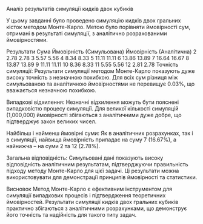 Аналіз результатів симуляції кидків двох кубиків

У цьому завданні було проведено симуляцію кидків двох гральних кісток методом Монте-Карло. Метою було порівняти ймовірності сум, отримані в результаті симуляції, з аналітично розрахованими ймовірностями.

Результати
Сума	Ймовірність (Симульована)	Ймовірність (Аналітична)
2	2.78	2.78
3	5.57	5.56
4	8.34	8.33
5	11.11	11.11
6	13.86	13.89
7	16.64	16.67
8	13.87	13.89
9	11.11	11.11
10	8.36	8.33
11	5.55	5.56
12	2.81	2.78
Точність симуляції: Результати симуляції методом Монте-Карло показують дуже високу точність з незначною похибкою. Для всіх сум різниця між симульованою та аналітичною ймовірностями не перевищує 0.03%, що вважається незначною похибкою.

Випадкові відхилення: Незначні відхилення можуть бути пояснені випадковістю процесу симуляції. Для великої кількості симуляцій (1,000,000) ймовірності збігаються з аналітичними дуже добре, що підтверджує закон великих чисел.

Найбільш і найменш ймовірні суми: Як в аналітичних розрахунках, так і в симуляції, найвища ймовірність припадає на суму 7 (16.67%), а найнижча – на суми 2 та 12 (2.78%).

Загальна відповідність: Симульовані дані показують високу відповідність аналітичним результатам, підтверджуючи правильність підходу методу Монте-Карло для цієї задачі. Ці результати можна використовувати для демонстрації принципів ймовірності та статистики.

Висновок
Метод Монте-Карло є ефективним інструментом для симуляції випадкових процесів і підтвердження теоретичних ймовірностей. Результати симуляції кидків двох гральних кубиків практично збігаються з аналітичними розрахунками, що демонструє його точність та надійність для такого типу задач.